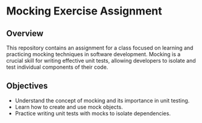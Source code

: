 # Mocking Exercise Assignment

## Overview

This repository contains an assignment for a class focused on learning and practicing mocking techniques in software development. Mocking is a crucial skill for writing effective unit tests, allowing developers to isolate and test individual components of their code.

## Objectives

- Understand the concept of mocking and its importance in unit testing.
- Learn how to create and use mock objects.
- Practice writing unit tests with mocks to isolate dependencies.
